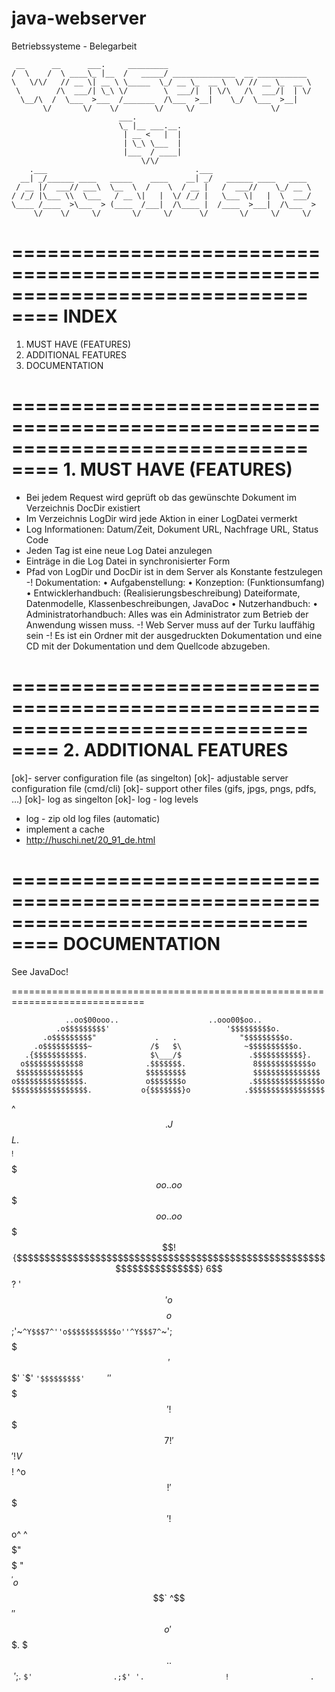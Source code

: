 java-webserver
==============

Betriebssysteme - Belegarbeit

	 __      __      ___.     _________                                
	/  \    /  \ ____\_ |__  /   _____/ ______________  __ ___________ 
	\   \/\/   // __ \| __ \ \_____  \_/ __ \_  __ \  \/ // __ \_  __ \
	 \        /\  ___/| \_\ \/        \  ___/|  | \/\   /\  ___/|  | \/
	  \__/\  /  \___  >___  /_______  /\___  >__|    \_/  \___  >__|   
	       \/       \/    \/        \/     \/                 \/       
							___.          
							\_ |__ ___.__.  
							 | __ <   |  | 
							 | \_\ \___  | 
							 |___  / ____|
							     \/\/      
	    .___                                 .___                       
	  __| _/______ ____   _____    ____    __| _/   ______ ____   ____  
	 / __ |/  ___// ___\  \__  \  /    \  / __ |   /  ___//    \_/ __ \ 
	/ /_/ |\___ \\  \___   / __ \|   |  \/ /_/ |   \___ \|   |  \  ___/ 
	\____ /____  >\___  > (____  /___|  /\____ |  /____  >___|  /\___  >
	     \/    \/     \/       \/     \/      \/       \/     \/     \/ 

=============================================================================
==== INDEX
=============================================================================
1. MUST HAVE (FEATURES)
2. ADDITIONAL FEATURES
3. DOCUMENTATION

=============================================================================
==== 1. MUST HAVE (FEATURES)
=============================================================================
- Bei jedem Request wird geprüft ob das gewünschte Dokument im Verzeichnis 
  DocDir existiert
- Im Verzeichnis LogDir wird jede Aktion in einer LogDatei vermerkt
- Log Informationen: Datum/Zeit, Dokument URL, Nachfrage URL, Status Code
- Jeden Tag ist eine neue Log Datei anzulegen
- Einträge in die Log Datei in synchronisierter Form
- Pfad von LogDir und DocDir ist in dem Server als Konstante festzulegen
-! Dokumentation:
	• Aufgabenstellung:
	• Konzeption: (Funktionsumfang)
	• Entwicklerhandbuch: (Realisierungsbeschreibung) Dateiformate, 
	  Datenmodelle, Klassenbeschreibungen, JavaDoc
	• Nutzerhandbuch:
	• Administratorhandbuch: Alles was ein Administrator zum Betrieb der 
	  Anwendung wissen muss.
-! Web Server muss auf der Turku lauffähig sein
-! Es ist ein Ordner mit der ausgedruckten Dokumentation und eine CD mit der 
   Dokumentation und dem Quellcode abzugeben.

=============================================================================
==== 2. ADDITIONAL FEATURES
=============================================================================
[ok]- server configuration file (as singelton)
[ok]- adjustable server configuration file (cmd/cli)
[ok]- support other files (gifs, jpgs, pngs, pdfs, …)
[ok]- log as singelton
[ok]- log - log levels
- log - zip old log files (automatic)
- implement a cache
- http://huschi.net/20_91_de.html

=============================================================================
==== DOCUMENTATION
=============================================================================
See JavaDoc!

=============================================================================

                ..oo$00ooo..                    ..ooo00$oo..
              .o$$$$$$$$$'                          '$$$$$$$$$o.
           .o$$$$$$$$$"             .   .              "$$$$$$$$$o.
         .o$$$$$$$$$$~             /$   $\              ~$$$$$$$$$$o.
       .{$$$$$$$$$$$.              $\___/$               .$$$$$$$$$$$}.
      o$$$$$$$$$$$$8              .$$$$$$$.               8$$$$$$$$$$$$o
     $$$$$$$$$$$$$$$              $$$$$$$$$               $$$$$$$$$$$$$$$
    o$$$$$$$$$$$$$$$.             o$$$$$$$o              .$$$$$$$$$$$$$$$o
    $$$$$$$$$$$$$$$$$.           o{$$$$$$$}o            .$$$$$$$$$$$$$$$$$
   ^$$$$$$$$$$$$$$$$$$.         J$$$$$$$$$$$L          .$$$$$$$$$$$$$$$$$$^
   !$$$$$$$$$$$$$$$$$$$$oo..oo$$$$$$$$$$$$$$$$$oo..oo$$$$$$$$$$$$$$$$$$$$$!
   {$$$$$$$$$$$$$$$$$$$$$$$$$$$$$$$$$$$$$$$$$$$$$$$$$$$$$$$$$$$$$$$$$$$$$$}
   6$$$$$$$$$$$$$$$$$$$$$$$$$$$$$$$$$$$$$$$$$$$$$$$$$$$$$$$$$$$$$$$$$$$$$$?
   '$$$$$$$$$$$$$$$$$$$$$$$$$$$$$$$$$$$$$$$$$$$$$$$$$$$$$$$$$$$$$$$$$$$$$$'
    o$$$$$$$$$$$$$$$$$$$$$$$$$$$$$$$$$$$$$$$$$$$$$$$$$$$$$$$$$$$$$$$$$$$$o
     $$$$$$$$$$$$$$;'~`^Y$$$7^''o$$$$$$$$$$$o''^Y$$$7^`~';$$$$$$$$$$$$$$$
     '$$$$$$$$$$$'       `$'    `'$$$$$$$$$'     `$'       '$$$$$$$$$$$$'
      !$$$$$$$$$7         !       '$$$$$$$'       !         V$$$$$$$$$!
       ^o$$$$$$!                   '$$$$$'                   !$$$$$$o^
         ^$$$$$"                    $$$$$                    "$$$$$^
           'o$$$`                   ^$$$'                   '$$$o'
             ~$$$.                   $$$.                  .$$$~
               '$;.                  `$'                  .;$'
                  '.                  !                  .`
